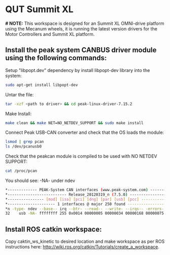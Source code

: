 QUT Summit XL
=============
<b># NOTE:</b> This workspace is designed for an Summit XL OMNI-drive platform using the Mecanum wheels, it is running the latest version drivers for the Motor Controllers and Summit XL platform.

  Install the peak system CANBUS driver module using the following commands:
  --------------------------------------------------------------------------
  
  Setup "libpopt.dev" dependency by install libpopt-dev library into the system:
  ```bash
  sudo apt-get install libpopt-dev
  ```
  Untar the file:
  ```bash
  tar -xzf <path to driver> && cd peak-linux-driver-7.15.2
  ```
  Make Install:
  ```bash
  make clean && make NET=NO_NETDEV_SUPPORT && sudo make install
  ```
  Connect Peak USB-CAN converter and check that the OS loads the module:
  ```bash
  lsmod | grep pcan
  ls /dev/pcanusb0
  ```
  Check that the peakcan module is compiled to be used with NO NETDEV SUPPORT:
  ```bash
  cat /proc/pcan
  ```
  
  You should see:  -NA- under ndev
  ```bash
  *------------- PEAK-System CAN interfaces (www.peak-system.com) -------------
  *-------------------------- Release_20120319_n (7.5.0) ----------------------
  *---------------- [mod] [isa] [pci] [dng] [par] [usb] [pcc] -----------------
  *--------------------- 1 interfaces @ major 250 found -----------------------
  *n -type- ndev --base-- irq --btr- --read-- --write- --irqs-- -errors- status
  32    usb -NA- ffffffff 255 0x0014 00000005 00000034 00000168 00000075 0x000cCop 
  ```

  Install ROS catkin workspace:
  -----------------------------
  
  Copy caktin_ws_kinetic to desired location and make workspace as per ROS instructions here:  http://wiki.ros.org/catkin/Tutorials/create_a_workspace.
  
